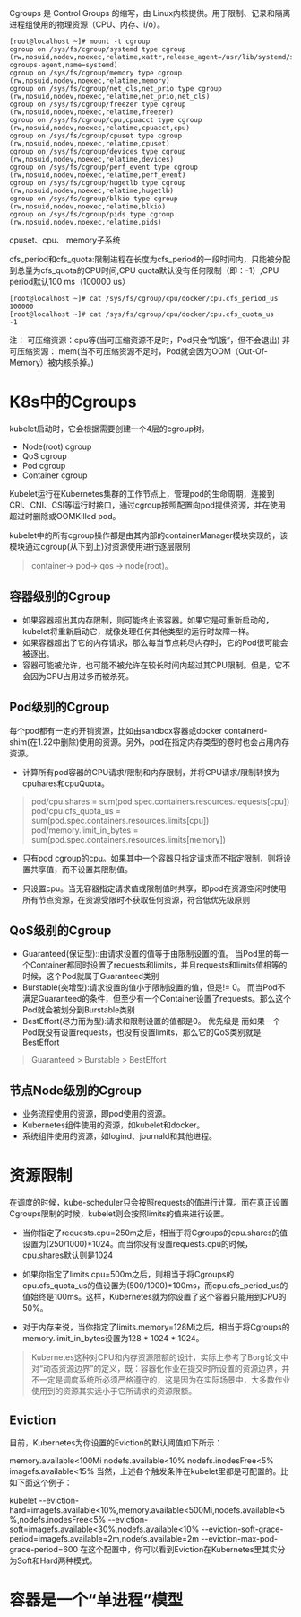 Cgroups 是 Control Groups 的缩写，由 Linux内核提供。用于限制、记录和隔离进程组使用的物理资源（CPU、内存、i/o）。

```
[root@localhost ~]# mount -t cgroup
cgroup on /sys/fs/cgroup/systemd type cgroup (rw,nosuid,nodev,noexec,relatime,xattr,release_agent=/usr/lib/systemd/systemd-cgroups-agent,name=systemd)
cgroup on /sys/fs/cgroup/memory type cgroup (rw,nosuid,nodev,noexec,relatime,memory)
cgroup on /sys/fs/cgroup/net_cls,net_prio type cgroup (rw,nosuid,nodev,noexec,relatime,net_prio,net_cls)
cgroup on /sys/fs/cgroup/freezer type cgroup (rw,nosuid,nodev,noexec,relatime,freezer)
cgroup on /sys/fs/cgroup/cpu,cpuacct type cgroup (rw,nosuid,nodev,noexec,relatime,cpuacct,cpu)
cgroup on /sys/fs/cgroup/cpuset type cgroup (rw,nosuid,nodev,noexec,relatime,cpuset)
cgroup on /sys/fs/cgroup/devices type cgroup (rw,nosuid,nodev,noexec,relatime,devices)
cgroup on /sys/fs/cgroup/perf_event type cgroup (rw,nosuid,nodev,noexec,relatime,perf_event)
cgroup on /sys/fs/cgroup/hugetlb type cgroup (rw,nosuid,nodev,noexec,relatime,hugetlb)
cgroup on /sys/fs/cgroup/blkio type cgroup (rw,nosuid,nodev,noexec,relatime,blkio)
cgroup on /sys/fs/cgroup/pids type cgroup (rw,nosuid,nodev,noexec,relatime,pids)
```

cpuset、cpu、 memory子系统

cfs_period和cfs_quota:限制进程在长度为cfs_period的一段时间内，只能被分配到总量为cfs_quota的CPU时间,CPU quota默认没有任何限制（即：-1）,CPU period默认100 ms（100000 us）
```
[root@localhost ~]# cat /sys/fs/cgroup/cpu/docker/cpu.cfs_period_us
100000
[root@localhost ~]# cat /sys/fs/cgroup/cpu/docker/cpu.cfs_quota_us
-1
```

注：
可压缩资源：cpu等(当可压缩资源不足时，Pod只会“饥饿”，但不会退出)
非可压缩资源： mem(当不可压缩资源不足时，Pod就会因为OOM（Out-Of-Memory）被内核杀掉。)



# K8s中的Cgroups
kubelet启动时，它会根据需要创建一个4层的cgroup树。
- Node(root) cgroup
- QoS cgroup
- Pod cgroup
- Container cgroup

Kubelet运行在Kubernetes集群的工作节点上，管理pod的生命周期，连接到CRI、CNI、CSI等运行时接口，通过cgroup按照配置向pod提供资源，并在使用超过时删除或OOMKilled pod。

kubelet中的所有cgroup操作都是由其内部的containerManager模块实现的，该模块通过cgroup(从下到上)对资源使用进行逐层限制

>container-> pod-> qos -> node(root)。

## 容器级别的Cgroup
- 如果容器超出其内存限制，则可能终止该容器。如果它是可重新启动的，kubelet将重新启动它，就像处理任何其他类型的运行时故障一样。
- 如果容器超出了它的内存请求，那么每当节点耗尽内存时，它的Pod很可能会被逐出。
- 容器可能被允许，也可能不被允许在较长时间内超过其CPU限制。但是，它不会因为CPU占用过多而被杀死。

## Pod级别的Cgroup
每个pod都有一定的开销资源，比如由sandbox容器或docker containerd-shim(在1.22中删除)使用的资源。另外，pod在指定内存类型的卷时也会占用内存资源。

- 计算所有pod容器的CPU请求/限制和内存限制，并将CPU请求/限制转换为cpuhares和cpuQuota。
>pod<UID>/cpu.shares = sum(pod.spec.containers.resources.requests[cpu])
pod<UID>/cpu.cfs_quota_us = sum(pod.spec.containers.resources.limits[cpu])
pod<UID>/memory.limit_in_bytes = sum(pod.spec.containers.resources.limits[memory])

- 只有pod cgroup的cpu。如果其中一个容器只指定请求而不指定限制，则将设置共享值，而不设置其限制值。

- 只设置cpu。当无容器指定请求值或限制值时共享，即pod在资源空闲时使用所有节点资源，在资源受限时不获取任何资源，符合低优先级原则

## QoS级别的Cgroup
- Guaranteed(保证型)::由请求设置的值等于由限制设置的值。
当Pod里的每一个Container都同时设置了requests和limits，并且requests和limits值相等的时候，这个Pod就属于Guaranteed类别
- Burstable(突增型):请求设置的值小于限制设置的值，但是!= 0。
而当Pod不满足Guaranteed的条件，但至少有一个Container设置了requests。那么这个Pod就会被划分到Burstable类别
- BestEffort(尽力而为型):请求和限制设置的值都是0。
优先级是
而如果一个Pod既没有设置requests，也没有设置limits，那么它的QoS类别就是BestEffort

>Guaranteed > Burstable > BestEffort

## 节点Node级别的Cgroup
- 业务流程使用的资源，即pod使用的资源。
- Kubernetes组件使用的资源，如kubelet和docker。
- 系统组件使用的资源，如logind、journald和其他进程。


# 资源限制
在调度的时候，kube-scheduler只会按照requests的值进行计算。而在真正设置Cgroups限制的时候，kubelet则会按照limits的值来进行设置。

- 当你指定了requests.cpu=250m之后，相当于将Cgroups的cpu.shares的值设置为(250/1000)*1024。而当你没有设置requests.cpu的时候，cpu.shares默认则是1024

- 如果你指定了limits.cpu=500m之后，则相当于将Cgroups的cpu.cfs_quota_us的值设置为(500/1000)*100ms，而cpu.cfs_period_us的值始终是100ms。这样，Kubernetes就为你设置了这个容器只能用到CPU的50%。

- 对于内存来说，当你指定了limits.memory=128Mi之后，相当于将Cgroups的memory.limit_in_bytes设置为128 * 1024 * 1024。


>Kubernetes这种对CPU和内存资源限额的设计，实际上参考了Borg论文中对“动态资源边界”的定义，既：容器化作业在提交时所设置的资源边界，并不一定是调度系统所必须严格遵守的，这是因为在实际场景中，大多数作业使用到的资源其实远小于它所请求的资源限额。

## Eviction
目前，Kubernetes为你设置的Eviction的默认阈值如下所示：

memory.available<100Mi
nodefs.available<10%
nodefs.inodesFree<5%
imagefs.available<15%
当然，上述各个触发条件在kubelet里都是可配置的。比如下面这个例子：

kubelet --eviction-hard=imagefs.available<10%,memory.available<500Mi,nodefs.available<5%,nodefs.inodesFree<5% --eviction-soft=imagefs.available<30%,nodefs.available<10% --eviction-soft-grace-period=imagefs.available=2m,nodefs.available=2m --eviction-max-pod-grace-period=600
在这个配置中，你可以看到Eviction在Kubernetes里其实分为Soft和Hard两种模式。

# 容器是一个“单进程”模型
